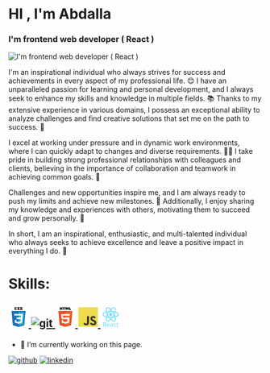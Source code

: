  # HI , I'm Abdalla
### I'm frontend web developer ( React )

![I'm frontend web developer ( React )](https://media.licdn.com/dms/image/D4D16AQHgrDTYGCYnGg/profile-displaybackgroundimage-shrink_350_1400/0/1709815530001?e=1724889600&v=beta&t=RTon37-rnQcH4LyDYetO7IhXQq6JjPC4_inVW_IxPpo)


I'm an inspirational individual who always strives for success and achievements in every aspect of my professional life. 😊 I have an unparalleled passion for learning and personal development, and I always seek to enhance my skills and knowledge in multiple fields. 📚 Thanks to my extensive experience in various domains, I possess an exceptional ability to analyze challenges and find creative solutions that set me on the path to success. 💪

I excel at working under pressure and in dynamic work environments, where I can quickly adapt to changes and diverse requirements. 🧑‍💼 I take pride in building strong professional relationships with colleagues and clients, believing in the importance of collaboration and teamwork in achieving common goals. 🤝

Challenges and new opportunities inspire me, and I am always ready to push my limits and achieve new milestones. 💼 Additionally, I enjoy sharing my knowledge and experiences with others, motivating them to succeed and grow personally. 🌟

In short, I am an inspirational, enthusiastic, and multi-talented individual who always seeks to achieve excellence and leave a positive impact in everything I do. 🚀

# Skills: 
## <p align="left">  <a href="https://www.w3schools.com/css/" target="_blank" rel="noreferrer"> <img src="https://raw.githubusercontent.com/devicons/devicon/master/icons/css3/css3-original-wordmark.svg" alt="css3" width="40" height="40"/> </a> <a href="https://git-scm.com/" target="_blank" rel="noreferrer"> <img src="https://www.vectorlogo.zone/logos/git-scm/git-scm-icon.svg" alt="git" width="40" height="40"/> </a>  <a href="https://www.w3.org/html/" target="_blank" rel="noreferrer"> <img src="https://raw.githubusercontent.com/devicons/devicon/master/icons/html5/html5-original-wordmark.svg" alt="html5" width="40" height="40"/> </a> <a href="https://developer.mozilla.org/en-US/docs/Web/JavaScript" target="_blank" rel="noreferrer"> <img src="https://raw.githubusercontent.com/devicons/devicon/master/icons/javascript/javascript-original.svg" alt="javascript" width="40" height="40"/> </a> <a href="https://reactjs.org/" target="_blank" rel="noreferrer"> <img src="https://raw.githubusercontent.com/devicons/devicon/master/icons/react/react-original-wordmark.svg" alt="react" width="40" height="40"/> </a>

- 🔭 I’m currently working on this page. 


[<img src='https://cdn.jsdelivr.net/npm/simple-icons@3.0.1/icons/github.svg' alt='github' height='40'>](https://github.com/Abdalla-Elhagar)  [<img src='https://cdn.jsdelivr.net/npm/simple-icons@3.0.1/icons/linkedin.svg' alt='linkedin' height='40'>](https://www.linkedin.com/in/abdalla-elhgar-92a270241/)  

